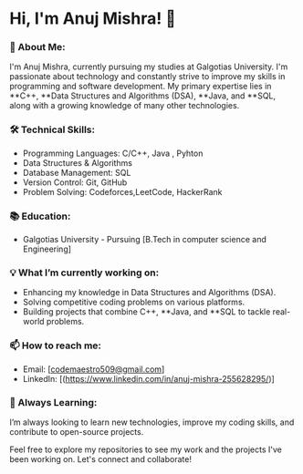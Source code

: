 # Hi, I'm Anuj Mishra! 👋

### 🚀 About Me:
I'm Anuj Mishra, currently pursuing my studies at Galgotias University. I'm passionate about technology and constantly strive to improve my skills in programming and software development. My primary expertise lies in **C++, **Data Structures and Algorithms (DSA), **Java, and **SQL, along with a growing knowledge of many other technologies.

### 🛠 Technical Skills:
- Programming Languages: C/C++, Java , Pyhton
- Data Structures & Algorithms
- Database Management: SQL
- Version Control: Git, GitHub
- Problem Solving: Codeforces,LeetCode, HackerRank

### 📚 Education:
- Galgotias University - Pursuing [B.Tech in computer science and Engineering]

### 💡 What I’m currently working on:
- Enhancing my knowledge in Data Structures and Algorithms (DSA).
- Solving competitive coding problems on various platforms.
- Building projects that combine C++, **Java, and **SQL to tackle real-world problems.

### 📫 How to reach me:
- Email: [codemaestro509@gmail.com]
- LinkedIn: [(https://www.linkedin.com/in/anuj-mishra-255628295/)]

### 🌱 Always Learning:
I’m always looking to learn new technologies, improve my coding skills, and contribute to open-source projects.

Feel free to explore my repositories to see my work and the projects I've been working on. Let's connect and collaborate!
